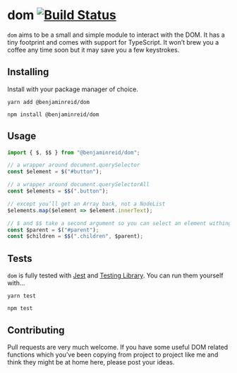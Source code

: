 # dom [![Build Status](https://travis-ci.org/benjaminreid/dom.svg?branch=master)](https://travis-ci.org/benjaminreid/dom)

`dom` aims to be a small and simple module to interact with the DOM. It has a
tiny footprint and comes with support for TypeScript. It won’t brew you a coffee
any time soon but it may save you a few keystrokes.

## Installing

Install with your package manager of choice.

```
yarn add @benjaminreid/dom
```

```
npm install @benjaminreid/dom
```

## Usage

```js
import { $, $$ } from "@benjaminreid/dom";

// a wrapper around document.querySelector
const $element = $("#button");

// a wrapper around document.querySelectorAll
const $elements = $$(".button");

// except you’ll get an Array back, not a NodeList
$elements.map($element => $element.innerText);

// $ and $$ take a second argument so you can select an element withing another
const $parent = $("#parent");
const $children = $$(".children", $parent);
```

## Tests

`dom` is fully tested with [Jest](https://jestjs.io/) and
[Testing Library](https://testing-library.com/). You can run them yourself
with...

```
yarn test
```

```
npm test
```

## Contributing

Pull requests are very much welcome. If you have some useful DOM related
functions which you’ve been copying from project to project like me and think
they might be at home here, please post your ideas.
